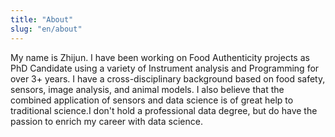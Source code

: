 ```yaml
---
title: "About"
slug: "en/about"
---
```


My name is Zhijun. I have been working on Food Authenticity projects as PhD Candidate using a variety of Instrument analysis and Programming for over 3+ years. I have a cross-disciplinary background based on food safety, sensors, image analysis, and animal models. I also believe that the combined application of sensors and data science is of great help to traditional science.I don't hold a professional data degree, but do have the passion to enrich my career with data science.